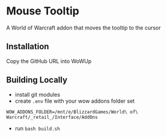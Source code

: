 # Mouse Tooltip
A World of Warcraft addon that moves the tooltip to the cursor

## Installation
Copy the GitHub URL into WoWUp

## Building Locally
- install git modules
- create `.env` file with your wow addons folder set
```
WOW_ADDONS_FOLDER=/mnt/e/BlizzardGames/World\ of\ Warcraft/_retail_/Interface/AddOns
```
- run `bash build.sh`
